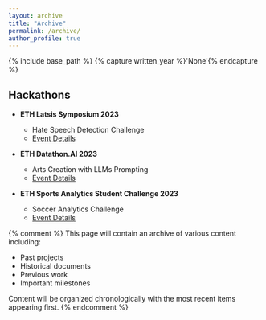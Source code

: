 ```yaml
---
layout: archive
title: "Archive"
permalink: /archive/
author_profile: true
---
```


{% include base_path %}
{% capture written_year %}'None'{% endcapture %}

## Hackathons

* **ETH Latsis Symposium 2023**
  - Hate Speech Detection Challenge
  - [Event Details](https://latsis2023.ethz.ch/program.html)

* **ETH Datathon.AI 2023**
  - Arts Creation with LLMs Prompting
  - [Event Details](https://www.datathon.ai)

* **ETH Sports Analytics Student Challenge 2023**
  - Soccer Analytics Challenge
  - [Event Details](https://sn.ethz.ch/hs23/sasc.html)

{% comment %}
This page will contain an archive of various content including:
- Past projects
- Historical documents
- Previous work
- Important milestones

Content will be organized chronologically with the most recent items appearing first.
{% endcomment %} 